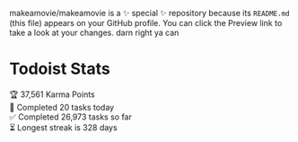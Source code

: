 makeamovie/makeamovie is a ✨ special ✨ repository because its `README.md` (this file) appears on your GitHub profile.
You can click the Preview link to take a look at your changes. darn right ya can

# Todoist Stats

<!-- TODO-IST:START -->
🏆  37,561 Karma Points           
🌸  Completed 20 tasks today           
✅  Completed 26,973 tasks so far           
⏳  Longest streak is 328 days
<!-- TODO-IST:END -->